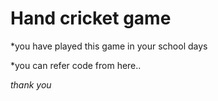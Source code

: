 # Hand cricket game

*you have played this game in your school days

*you can refer code from here..

*thank you*

